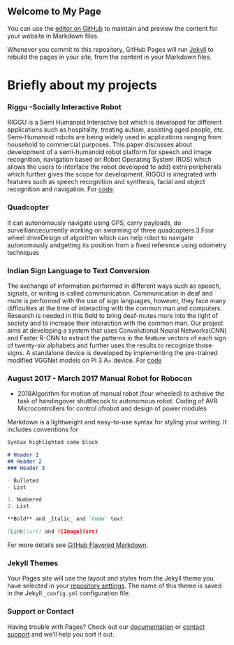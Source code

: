 ## Welcome to My Page

You can use the [editor on GitHub](https://github.com/harshavardhanguda/harshavardhanguda.github.io/edit/master/README.md) to maintain and preview the content for your website in Markdown files.

Whenever you commit to this repository, GitHub Pages will run [Jekyll](https://jekyllrb.com/) to rebuild the pages in your site, from the content in your Markdown files.

# Briefly about my projects

### Riggu -Socially Interactive Robot
RIGGU is a Semi Humanoid Interactive bot which is developed for different applications such as hospitality, treating autism, assisting aged people, etc. Semi-Humanoid robots are being widely used in applications ranging from household to commercial purposes. This paper discusses about development of a semi-humanoid robot platform for speech and image recognition, navigation based on Robot Operating System (ROS) which allows the users to interface the robot developed to add) extra peripherals which further gives the scope for development. RIGGU is integrated with features such as speech recognition and synthesis, facial and object recognition and navigation. For [code](https://github.com/harshavardhanguda/rigguv2).
### Quadcopter
It can autonomously navigate using GPS, carry payloads, do survelliancecurrently working on swarming of three quadcopters.3.Four wheel driveDesign of algorithm which can help robot to navigate autonomously andgetting its position from a fixed reference using odometry techniques
### Indian Sign Language to Text Conversion
The exchange of information performed in different ways such as speech, signals, or writing is called communication. Communication in deaf and mute is performed with the use of sign languages, however, they face many difficulties at the time of interacting with the common man and computers. Research is needed in this field to bring deaf-mutes more into the light of society and to increase their interaction with the common man. Our project aims at developing a system that uses Convolutional Neural Networks(CNN) and Faster R-CNN to extract the patterns in the feature vectors of each sign of twenty-six alphabets and further uses the results to recognize those signs. A standalone device is developed by implementing the pre-trained modified VGGNet models on  Pi 3 A+ device. For [code](https://github.com/harshavardhanguda/stisl)
### August 2017 - March 2017 Manual Robot for Robocon 
- 2018Algorithm for motion of manual robot (four wheeled) to acheive the task of handingover shuttlecock to autonomous robot.  Coding of AVR Microcontrollers for control ofrobot and design of power modules

Markdown is a lightweight and easy-to-use syntax for styling your writing. It includes conventions for

```markdown
Syntax highlighted code block

# Header 1
## Header 2
### Header 3

- Bulleted
- List

1. Numbered
2. List

**Bold** and _Italic_ and `Code` text

[Link](url) and ![Image](src)
```

For more details see [GitHub Flavored Markdown](https://guides.github.com/features/mastering-markdown/).

### Jekyll Themes

Your Pages site will use the layout and styles from the Jekyll theme you have selected in your [repository settings](https://github.com/harshavardhanguda/harshavardhanguda.github.io/settings). The name of this theme is saved in the Jekyll `_config.yml` configuration file.

### Support or Contact

Having trouble with Pages? Check out our [documentation](https://help.github.com/categories/github-pages-basics/) or [contact support](https://github.com/contact) and we’ll help you sort it out.
